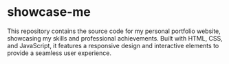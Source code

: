 # showcase-me
This repository contains the source code for my personal portfolio website, showcasing my skills and professional achievements. Built with HTML, CSS, and JavaScript, it features a responsive design and interactive elements to provide a seamless user experience.
